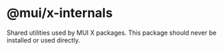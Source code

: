 # @mui/x-internals

Shared utilities used by MUI X packages.
This package should never be installed or used directly.
